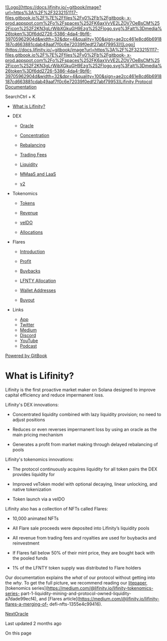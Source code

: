 [![Logo](https://docs.lifinity.io/~gitbook/image?url=https%3A%2F%2F3232151117-files.gitbook.io%2F%7E%2Ffiles%2Fv0%2Fb%2Fgitbook-
x-
prod.appspot.com%2Fo%2Fspaces%252FK6axVvVE2LZOV7OeBsCM%252Ficon%252F2KN3gLrWibXGkuGH9Ezg%252Flogo.svg%3Falt%3Dmedia%26token%3Df6dd2726-5386-4da4-9bf6-39705962904d&width=32&dpr=4&quality=100&sign=ae2cc461e8cd6b6918187cd663881cdab49aaf7f0c6e72039f0edf27abf79953)![Logo](https://docs.lifinity.io/~gitbook/image?url=https%3A%2F%2F3232151117-files.gitbook.io%2F%7E%2Ffiles%2Fv0%2Fb%2Fgitbook-
x-
prod.appspot.com%2Fo%2Fspaces%252FK6axVvVE2LZOV7OeBsCM%252Ficon%252F2KN3gLrWibXGkuGH9Ezg%252Flogo.svg%3Falt%3Dmedia%26token%3Df6dd2726-5386-4da4-9bf6-39705962904d&width=32&dpr=4&quality=100&sign=ae2cc461e8cd6b6918187cd663881cdab49aaf7f0c6e72039f0edf27abf79953)Lifinity
Protocol Documentation](/)

SearchCtrl \+ K

  * [What is Lifinity?](/)

  * DEX

    * [Oracle](/dex/oracle)

    * [Concentration](/dex/concentration)

    * [Rebalancing](/dex/rebalancing)

    * [Trading Fees](/dex/trading-fees)

    * [Liquidity](/dex/liquidity)

    * [MMaaS and LaaS](/dex/mmaas-and-laas)

    * [v2](/dex/v2)

  * Tokenomics

    * [Tokens](/tokenomics/tokens)

    * [Revenue](/tokenomics/revenue)

    * [veIDO](/tokenomics/veido)

    * [Allocations](/tokenomics/allocations)

  * Flares

    * [Introduction](/flares/introduction)

    * [Profit](/flares/profit)

    * [Buybacks](/flares/buybacks)

    * [LFNTY Allocation](/flares/lfnty-allocation)

    * [Wallet Addresses ](/flares/wallet-addresses)

    * [Buyout](/flares/buyout)

  * Links

    * [App](https://lifinity.io/)
    * [Twitter](https://twitter.com/lifinity_io)
    * [Medium](https://medium.com/@lifinity.io)
    * [Discord](https://discord.gg/5hu8BNP895)
    * [YouTube](https://www.youtube.com/channel/UCjZudVL7MF2kzNU5yMCJAKA)
    * [Podcast](https://rss.com/podcasts/lifinity/)

[Powered by
GitBook](https://www.gitbook.com/?utm_source=content&utm_medium=trademark&utm_campaign=K6axVvVE2LZOV7OeBsCM)

# What is Lifinity?

Lifinity is the first proactive market maker on Solana designed to improve
capital efficiency and reduce impermanent loss.

Lifinity's DEX innovations:

  * Concentrated liquidity combined with lazy liquidity provision; no need to adjust positions

  * Reduces or even reverses impermanent loss by using an oracle as the main pricing mechanism

  * Generates a profit from market making through delayed rebalancing of pools

Lifinity's tokenomics innovations:

  * The protocol continuously acquires liquidity for all token pairs the DEX provides liquidity for

  * Improved veToken model with optional decaying, linear unlocking, and native tokenization

  * Token launch via a veIDO

Lifinity also has a collection of NFTs called Flares:

  * 10,000 animated NFTs

  * All Flare sale proceeds were deposited into Lifinity’s liquidity pools

  * All revenue from trading fees and royalties are used for buybacks and reinvestment

  * If Flares fall below 50% of their mint price, they are bought back with the pooled funds

  * 1% of the LFNTY token supply was distributed to Flare holders

Our documentation explains the _what_ of our protocol without getting into the
_why_. To get the full picture, we recommend reading our [litepaper,
](https://lifinity.io/litepaper)[tokenomics
series](https://medium.com/@lifinity.io/lifinity-tokenomics-series-
part-1-liquidity-mining-and-protocol-owned-liquidity-a7dade99ecf4), and
[Flares article](https://medium.com/@lifinity.io/lifinity-flares-a-merging-of-
defi-nfts-1355e4c99416).

[NextOracle](/dex/oracle)

Last updated 2 months ago

On this page

